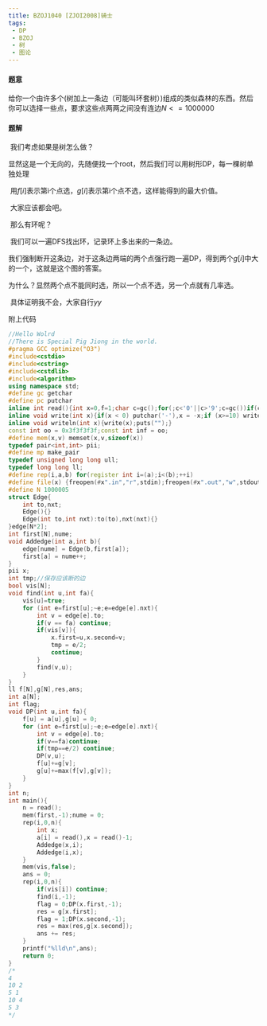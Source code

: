 ```yaml
---
title: BZOJ1040 [ZJOI2008]骑士
tags:
 - DP
 - BZOJ
 - 树
 - 图论
---
```


#### 题意

​	给你一个由许多个(树加上一条边（可能叫环套树）)组成的类似森林的东西。然后你可以选择一些点，要求这些点两两之间没有连边$N <= 1000000$

<!--more-->

#### 题解

​	我们考虑如果是树怎么做？

​	显然这是一个无向的，先随便找一个root，然后我们可以用树形DP，每一棵树单独处理

​	用$f[i]$表示第i个点选，$g[i]$表示第i个点不选，这样能得到的最大价值。

​	大家应该都会吧。

​	那么有环呢？

​	我们可以一遍DFS找出环，记录环上多出来的一条边。

​	我们强制断开这条边，对于这条边两端的两个点强行跑一遍DP，得到两个$g[i]$中大的一个，这就是这个图的答案。

​	为什么？显然两个点不能同时选，所以一个点不选，另一个点就有几率选。

​	具体证明我不会，大家自行$yy$

附上代码

```c++
//Hello Wolrd
//There is Special Pig Jiong in the world.
#pragma GCC optimize("O3")
#include<cstdio>
#include<cstring> 
#include<cstdlib> 
#include<algorithm>
using namespace std;
#define gc getchar
#define pc putchar
inline int read(){int x=0,f=1;char c=gc();for(;c<'0'||c>'9';c=gc())if(c=='-')f=-1;for(;c>='0'&&c<='9';c=gc())x=x*10+c-48;return x*f;}
inline void write(int x){if(x < 0) putchar('-'),x = -x;if (x>=10) write(x / 10);putchar((x % 10)+'0');}
inline void writeln(int x){write(x);puts("");}
const int oo = 0x3f3f3f3f;const int inf = oo;
#define mem(x,v) memset(x,v,sizeof(x))
typedef pair<int,int> pii;
#define mp make_pair
typedef unsigned long long ull;
typedef long long ll;
#define rep(i,a,b) for(register int i=(a);i<(b);++i)
#define file(x) {freopen(#x".in","r",stdin);freopen(#x".out","w",stdout);}
#define N 1000005
struct Edge{
	int to,nxt;
	Edge(){}
	Edge(int to,int nxt):to(to),nxt(nxt){}
}edge[N*2];
int first[N],nume;
void Addedge(int a,int b){
	edge[nume] = Edge(b,first[a]);
	first[a] = nume++;
}
pii x; 
int tmp;//保存应该断的边 
bool vis[N];
void find(int u,int fa){
	vis[u]=true;
	for (int e=first[u];~e;e=edge[e].nxt){
		int v = edge[e].to;
		if(v == fa) continue;
		if(vis[v]){
			x.first=u,x.second=v;
			tmp = e/2;
			continue;
		}
		find(v,u);
	}
}
ll f[N],g[N],res,ans;
int a[N];
int flag;
void DP(int u,int fa){
	f[u] = a[u],g[u] = 0;
	for (int e=first[u];~e;e=edge[e].nxt){
		int v = edge[e].to;
		if(v==fa)continue;
		if(tmp==e/2) continue;
		DP(v,u);
		f[u]+=g[v];
		g[u]+=max(f[v],g[v]);
	}
}
int n;
int main(){
	n = read();
	mem(first,-1);nume = 0;
	rep(i,0,n){
		int x;
		a[i] = read(),x = read()-1;
		Addedge(x,i);
		Addedge(i,x);
	}
	mem(vis,false);
	ans = 0;
	rep(i,0,n){
		if(vis[i]) continue;
		find(i,-1);
		flag = 0;DP(x.first,-1);
		res = g[x.first];
		flag = 1;DP(x.second,-1);
		res = max(res,g[x.second]);
		ans += res;
	}
	printf("%lld\n",ans);
	return 0;
}
/*
4
10 2
5 1
10 4
5 3
*/
```

